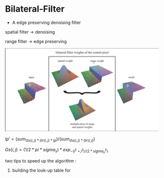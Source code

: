 # Bilateral-Filter

* A edge preserving denoising filter


spatial filter -> denoising

range filter -> edge preserving

![image](https://github.com/a85009546/Bilateral-Filter/blob/main/bilateral_work.png)

$Ip' = (sum_{Gs(i, j) * Gr(i, j) * Ip}) / (sum_{Gs(i, j) * Gr(i, j)})$

$Gs(i, j) = (1 / 2*pi*sigma_s) * exp_{- (i^{2} + j^{2}) / (2*sigma_s^{2})}$

two tips to speed up the algorithm : 
1. building the look-up table for 
